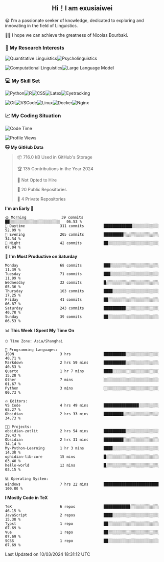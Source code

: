   

## <div align="center">Hi！I am exusiaiwei</div>  

😀 I'm a passionate seeker of knowledge, dedicated to exploring and innovating in the field of Linguistics.

🙋‍♂️ I hope we can achieve the greatness of Nicolas Bourbaki.

### 🔬 My Research Interests  

![Quantitative Linguistics](https://img.shields.io/badge/Quantitative%20Linguistics-%230072CC.svg?&style=for-the-badge&logo=appveyor&logoColor=white)![Psycholinguistics](https://img.shields.io/badge/Psycholinguistics-%2301a3a1.svg?&style=for-the-badge&logo=AWS%20Amplify&logoColor=white)

![Computational Linguistics](https://img.shields.io/badge/Computational%20Linguistics-%231877F2.svg?&style=for-the-badge&logo=Markdown&logoColor=white)![Large Language Model](https://img.shields.io/badge/Large%20Language%20Model-%23F76300.svg?&style=for-the-badge&logo=Android&logoColor=white)

### 💻 My Skill Set

![Python](https://img.shields.io/badge/Python-%2314354C.svg?style=for-the-badge&logo=python&logoColor=white&color=2AB3E3)![R](https://img.shields.io/badge/-R-276DC3?style=for-the-badge&logo=r&logoColor=white)![CSS](https://img.shields.io/badge/-CSS-1572B6?style=for-the-badge&logo=css3&logoColor=white)![Latex](https://img.shields.io/badge/-Latex-008080?style=for-the-badge&logo=latex&logoColor=white)![Eyetracking](https://img.shields.io/badge/Eyetracking-%230078D6?style=for-the-badge&logo=SearXNG&logoColor=#3050FF)

![Git](https://img.shields.io/badge/-Git-F05032?style=for-the-badge&logo=git&logoColor=white)![VSCode](https://img.shields.io/badge/-VSCode-007ACC?style=for-the-badge&logo=visual-studio-code&logoColor=white)![Linux](https://img.shields.io/badge/-Linux-FCC624?style=for-the-badge&logo=linux&logoColor=black)![Docker](https://img.shields.io/badge/-Docker-2496ED?style=for-the-badge&logo=docker&logoColor=white)![Nginx](https://img.shields.io/badge/-Nginx-009639?style=for-the-badge&logo=nginx&logoColor=white)

### 📈 My Coding Situation

<!--START_SECTION:waka-->
![Code Time](http://img.shields.io/badge/Code%20Time-56%20hrs%202%20mins-blue)

![Profile Views](http://img.shields.io/badge/Profile%20Views-0-blue)

**🐱 My GitHub Data** 

> 📦 716.0 kB Used in GitHub's Storage 
 > 
> 🏆 135 Contributions in the Year 2024
 > 
> 🚫 Not Opted to Hire
 > 
> 📜 20 Public Repositories 
 > 
> 🔑 4 Private Repositories 
 > 
**I'm an Early 🐤** 

```text
🌞 Morning                39 commits          ██░░░░░░░░░░░░░░░░░░░░░░░   06.53 % 
🌆 Daytime                311 commits         █████████████░░░░░░░░░░░░   52.09 % 
🌃 Evening                205 commits         █████████░░░░░░░░░░░░░░░░   34.34 % 
🌙 Night                  42 commits          ██░░░░░░░░░░░░░░░░░░░░░░░   07.04 % 
```
📅 **I'm Most Productive on Saturday** 

```text
Monday                   68 commits          ███░░░░░░░░░░░░░░░░░░░░░░   11.39 % 
Tuesday                  71 commits          ███░░░░░░░░░░░░░░░░░░░░░░   11.89 % 
Wednesday                32 commits          █░░░░░░░░░░░░░░░░░░░░░░░░   05.36 % 
Thursday                 103 commits         ████░░░░░░░░░░░░░░░░░░░░░   17.25 % 
Friday                   41 commits          ██░░░░░░░░░░░░░░░░░░░░░░░   06.87 % 
Saturday                 243 commits         ██████████░░░░░░░░░░░░░░░   40.70 % 
Sunday                   39 commits          ██░░░░░░░░░░░░░░░░░░░░░░░   06.53 % 
```


📊 **This Week I Spent My Time On** 

```text
🕑︎ Time Zone: Asia/Shanghai

💬 Programming Languages: 
JSON                     3 hrs               ██████████░░░░░░░░░░░░░░░   40.71 % 
Markdown                 2 hrs 59 mins       ██████████░░░░░░░░░░░░░░░   40.53 % 
Quarto                   1 hr 7 mins         ████░░░░░░░░░░░░░░░░░░░░░   15.28 % 
Other                    7 mins              ░░░░░░░░░░░░░░░░░░░░░░░░░   01.67 % 
Python                   3 mins              ░░░░░░░░░░░░░░░░░░░░░░░░░   00.73 % 

🔥 Editors: 
VS Code                  4 hrs 49 mins       ████████████████░░░░░░░░░   65.27 % 
Obsidian                 2 hrs 33 mins       █████████░░░░░░░░░░░░░░░░   34.73 % 

🐱‍💻 Projects: 
obsidian-zotlit          2 hrs 54 mins       ██████████░░░░░░░░░░░░░░░   39.43 % 
Obsidian                 2 hrs 31 mins       █████████░░░░░░░░░░░░░░░░   34.14 % 
My-Python-Learning       1 hr 3 mins         ████░░░░░░░░░░░░░░░░░░░░░   14.30 % 
ophidian-lib-core        15 mins             █░░░░░░░░░░░░░░░░░░░░░░░░   03.40 % 
hello-world              13 mins             █░░░░░░░░░░░░░░░░░░░░░░░░   03.15 % 

💻 Operating System: 
Windows                  7 hrs 22 mins       █████████████████████████   100.00 % 
```

**I Mostly Code in TeX** 

```text
TeX                      6 repos             ████████████░░░░░░░░░░░░░   46.15 % 
JavaScript               2 repos             ████░░░░░░░░░░░░░░░░░░░░░   15.38 % 
Typst                    1 repo              ██░░░░░░░░░░░░░░░░░░░░░░░   07.69 % 
Vue                      1 repo              ██░░░░░░░░░░░░░░░░░░░░░░░   07.69 % 
SCSS                     1 repo              ██░░░░░░░░░░░░░░░░░░░░░░░   07.69 % 
```




 Last Updated on 10/03/2024 18:31:12 UTC
<!--END_SECTION:waka-->
